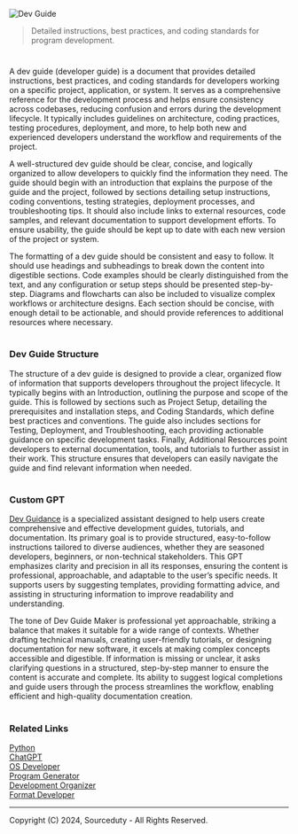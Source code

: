 ![Dev Guide](https://github.com/user-attachments/assets/81c4ee8c-583c-4ac3-b187-fa762cd9dfae)

> Detailed instructions, best practices, and coding standards for program development.
#

A dev guide (developer guide) is a document that provides detailed instructions, best practices, and coding standards for developers working on a specific project, application, or system. It serves as a comprehensive reference for the development process and helps ensure consistency across codebases, reducing confusion and errors during the development lifecycle. It typically includes guidelines on architecture, coding practices, testing procedures, deployment, and more, to help both new and experienced developers understand the workflow and requirements of the project.

A well-structured dev guide should be clear, concise, and logically organized to allow developers to quickly find the information they need. The guide should begin with an introduction that explains the purpose of the guide and the project, followed by sections detailing setup instructions, coding conventions, testing strategies, deployment processes, and troubleshooting tips. It should also include links to external resources, code samples, and relevant documentation to support development efforts. To ensure usability, the guide should be kept up to date with each new version of the project or system.

The formatting of a dev guide should be consistent and easy to follow. It should use headings and subheadings to break down the content into digestible sections. Code examples should be clearly distinguished from the text, and any configuration or setup steps should be presented step-by-step. Diagrams and flowcharts can also be included to visualize complex workflows or architecture designs. Each section should be concise, with enough detail to be actionable, and should provide references to additional resources where necessary.

#
### Dev Guide Structure

The structure of a dev guide is designed to provide a clear, organized flow of information that supports developers throughout the project lifecycle. It typically begins with an Introduction, outlining the purpose and scope of the guide. This is followed by sections such as Project Setup, detailing the prerequisites and installation steps, and Coding Standards, which define best practices and conventions. The guide also includes sections for Testing, Deployment, and Troubleshooting, each providing actionable guidance on specific development tasks. Finally, Additional Resources point developers to external documentation, tools, and tutorials to further assist in their work. This structure ensures that developers can easily navigate the guide and find relevant information when needed.

#
### Custom GPT

[Dev Guidance](https://chatgpt.com/g/g-673dda5313788191ac41a8a4592f33d7-dev-guidance) is a specialized assistant designed to help users create comprehensive and effective development guides, tutorials, and documentation. Its primary goal is to provide structured, easy-to-follow instructions tailored to diverse audiences, whether they are seasoned developers, beginners, or non-technical stakeholders. This GPT emphasizes clarity and precision in all its responses, ensuring the content is professional, approachable, and adaptable to the user’s specific needs. It supports users by suggesting templates, providing formatting advice, and assisting in structuring information to improve readability and understanding.

The tone of Dev Guide Maker is professional yet approachable, striking a balance that makes it suitable for a wide range of contexts. Whether drafting technical manuals, creating user-friendly tutorials, or designing documentation for new software, it excels at making complex concepts accessible and digestible. If information is missing or unclear, it asks clarifying questions in a structured, step-by-step manner to ensure the content is accurate and complete. Its ability to suggest logical completions and guide users through the process streamlines the workflow, enabling efficient and high-quality documentation creation.

#
### Related Links

[Python](https://github.com/sourceduty/Python)
<br>
[ChatGPT](https://github.com/sourceduty/ChatGPT)
<br>
[OS Developer](https://github.com/sourceduty/OS_Developer)
<br>
[Program Generator](https://github.com/sourceduty/Program_Generator)
<br>
[Development Organizer](https://github.com/sourceduty/Development_Organizer)
<br>
[Format Developer](https://github.com/sourceduty/Format_Developer)

***
Copyright (C) 2024, Sourceduty - All Rights Reserved.
